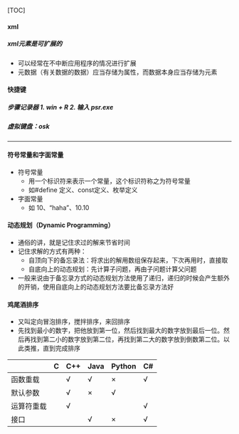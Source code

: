 [TOC]

#### xml

##### xml元素是可扩展的

- 可以经常在不中断应用程序的情况进行扩展
- 元数据（有关数据的数据）应当存储为属性，而数据本身应当存储为元素

#### 快捷键

##### 步骤记录器 1. win + R 2. 输入 psr.exe

##### 虚拟键盘：osk

------

#### 符号常量和字面常量

- 符号常量
  - 用一个标识符来表示一个常量，这个标识符称之为符号常量
  - 如#define 定义、const定义、枚举定义
- 字面常量
  - 如 10、“haha”、10.10



#### 动态规划（Dynamic Programming）

- 通俗的讲，就是记住求过的解来节省时间
- 记住求解的方式有两种：
  - 自顶向下的备忘录法：将求出的解用数组保存起来，下次再用时，直接取
  - 自底向上的动态规划：先计算子问题，再由子问题计算父问题
- 一般来说由于备忘录方式的动态规划方法使用了递归，递归的时候会产生额外的开销，使用自底向上的动态规划方法要比备忘录方法好

#### 鸡尾酒排序

- 又叫定向冒泡排序，搅拌排序，来回排序
- 先找到最小的数字，把他放到第一位，然后找到最大的数字放到最后一位。然后再找到第二小的数字放到第二位，再找到第二大的数字放到倒数第二位。以此类推，直到完成排序





|            | C    | C++  | Java | Python | C#   |
| ---------- | ---- | ---- | ---- | ------ | ---- |
| 函数重载   |      | √    | √    | ×      | √    |
| 默认参数   |      | √    | ×    | √      |      |
| 运算符重载 |      | √    |      |        | √    |
| 接口       |      |      | √    | ×      | √    |

